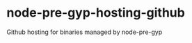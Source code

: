 node-pre-gyp-hosting-github
===========================

Github hosting for binaries managed by node-pre-gyp
